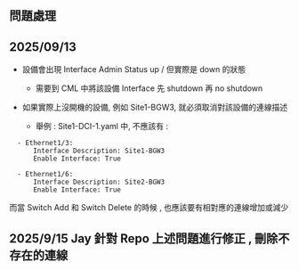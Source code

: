 ## 問題處理

## 2025/09/13

- 設備會出現 Interface Admin Status up / 但實際是 down 的狀態
  - 需要到 CML 中將該設備 Interface 先 shutdown 再 no shutdown

- 如果實際上沒開機的設備, 例如 Site1-BGW3, 就必須取消對該設備的連線描述
  - 舉例 : Site1-DCI-1.yaml 中, 不應該有 :
  
```
  - Ethernet1/3:
      Interface Description: Site1-BGW3
      Enable Interface: True

  - Ethernet1/6:
      Interface Description: Site2-BGW3
      Enable Interface: True

```
而當 Switch Add 和 Switch Delete 的時候 , 也應該要有相對應的連線增加或減少

## 2025/9/15 Jay 針對 Repo 上述問題進行修正 , 刪除不存在的連線

  









